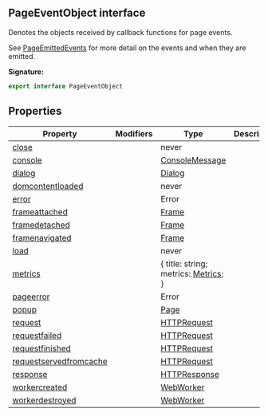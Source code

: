 ## PageEventObject interface

Denotes the objects received by callback functions for page events.

See [PageEmittedEvents](./puppeteer.pageemittedevents.md) for more detail on the events and when they are emitted.

**Signature:**

```typescript
export interface PageEventObject
```

## Properties

| Property                                                                        | Modifiers | Type                                                           | Description |
| ------------------------------------------------------------------------------- | --------- | -------------------------------------------------------------- | ----------- |
| [close](./puppeteer.pageeventobject.close.md)                                   |           | never                                                          |             |
| [console](./puppeteer.pageeventobject.console.md)                               |           | [ConsoleMessage](./puppeteer.consolemessage.md)                |             |
| [dialog](./puppeteer.pageeventobject.dialog.md)                                 |           | [Dialog](./puppeteer.dialog.md)                                |             |
| [domcontentloaded](./puppeteer.pageeventobject.domcontentloaded.md)             |           | never                                                          |             |
| [error](./puppeteer.pageeventobject.error.md)                                   |           | Error                                                          |             |
| [frameattached](./puppeteer.pageeventobject.frameattached.md)                   |           | [Frame](./puppeteer.frame.md)                                  |             |
| [framedetached](./puppeteer.pageeventobject.framedetached.md)                   |           | [Frame](./puppeteer.frame.md)                                  |             |
| [framenavigated](./puppeteer.pageeventobject.framenavigated.md)                 |           | [Frame](./puppeteer.frame.md)                                  |             |
| [load](./puppeteer.pageeventobject.load.md)                                     |           | never                                                          |             |
| [metrics](./puppeteer.pageeventobject.metrics.md)                               |           | { title: string; metrics: [Metrics](./puppeteer.metrics.md); } |             |
| [pageerror](./puppeteer.pageeventobject.pageerror.md)                           |           | Error                                                          |             |
| [popup](./puppeteer.pageeventobject.popup.md)                                   |           | [Page](./puppeteer.page.md)                                    |             |
| [request](./puppeteer.pageeventobject.request.md)                               |           | [HTTPRequest](./puppeteer.httprequest.md)                      |             |
| [requestfailed](./puppeteer.pageeventobject.requestfailed.md)                   |           | [HTTPRequest](./puppeteer.httprequest.md)                      |             |
| [requestfinished](./puppeteer.pageeventobject.requestfinished.md)               |           | [HTTPRequest](./puppeteer.httprequest.md)                      |             |
| [requestservedfromcache](./puppeteer.pageeventobject.requestservedfromcache.md) |           | [HTTPRequest](./puppeteer.httprequest.md)                      |             |
| [response](./puppeteer.pageeventobject.response.md)                             |           | [HTTPResponse](./puppeteer.httpresponse.md)                    |             |
| [workercreated](./puppeteer.pageeventobject.workercreated.md)                   |           | [WebWorker](./puppeteer.webworker.md)                          |             |
| [workerdestroyed](./puppeteer.pageeventobject.workerdestroyed.md)               |           | [WebWorker](./puppeteer.webworker.md)                          |             |
